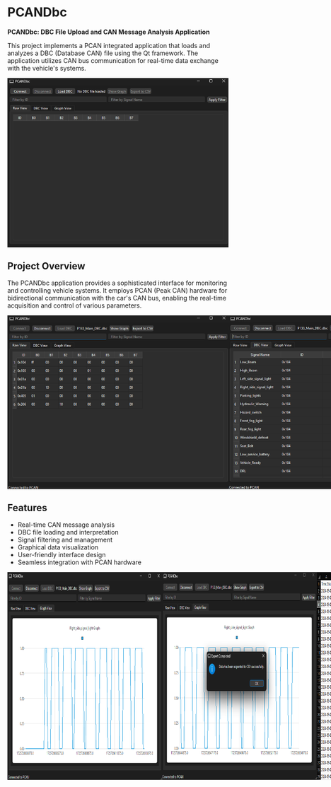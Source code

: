 # PCANDbc
**PCANDbc: DBC File Upload and CAN Message Analysis Application**

This project implements a PCAN integrated application that loads and analyzes a DBC (Database CAN) file using the Qt framework. The application utilizes CAN bus communication for real-time data exchange with the vehicle's systems.

<div style="display: flex; justify-contect: space-between;">
   <img src="Photo's/1.png" alt="1.png" width="500" />
</div>

## Project Overview
The PCANDbc application provides a sophisticated interface for monitoring and controlling vehicle systems. It employs PCAN (Peak CAN) hardware for bidirectional communication with the car's CAN bus, enabling the real-time acquisition and control of various parameters.

<div style="display: flex; justify-content: space-between;">
   <img src="Photo's/3.png" alt="3.png" width="500" />
   <img src="Photo's/4.png" alt="4.png" width="500" />
</div>

## Features
- Real-time CAN message analysis  
- DBC file loading and interpretation  
- Signal filtering and management  
- Graphical data visualization  
- User-friendly interface design  
- Seamless integration with PCAN hardware

<div style="display: flex; justify-content: space-between;">
   <img src="Photo's/7.png" alt="7.png" width="350" />
   <img src="Photo's/9.png" alt="9.png" width="350" />
   <img src="Photo's/10.png" alt="10.png" width="350" />

## Technical Details

### PCAN Communication
- Receives real-time data from vehicle sensors (temperature, humidity, etc.)
- Sends control commands to adjust settings
- Implements error handling and data validation for robust operation

### QT Framework
- Utilizes QT for creating a responsive and intuitive user interface
- Implements multi-threading for smooth UI performance during data processing

### Data Processing
- Real-time parsing and interpretation of CAN messages
- Algorithmic control to maintain desired conditions

## Technologies and Tools
- QT Framework
- C++
- PCAN-Basic API
- CAN bus protocol
- Git for version control

## Setup and Installation
Follow these steps to set up and run the project:

1. **Required Software:**
   - QT
   - Git
   - PCAN-Basic API
2. Install these software on your computer.
3. Clone the project:
   ```bash
   git clone https://github.com/yourusername/PCANDbc.git
   cd PCANDbc
4. Open QT Creator.
5. Click on "Open Project" within QT Creator.
6. Select and open the CMakeLists.txt file in the downloaded project folder.
7. QT Creator will validate and load all project files to your screen.
8. You can now compile and run the project.

## Usage
1. **Connect the PCAN device to the vehicle.**
2. **Launch the application.**
3. **In the application interface, click on the button or option corresponding to the action you want to perform.**
4. **The selected action will be sent as data to the vehicle through the PCAN device.**

**Note:** The bytes and IDs of incoming or outgoing data from the PCAN device may vary depending on your vehicle or system. Therefore, you may need to examine the code content and make necessary adjustments to adapt the application to your system.
